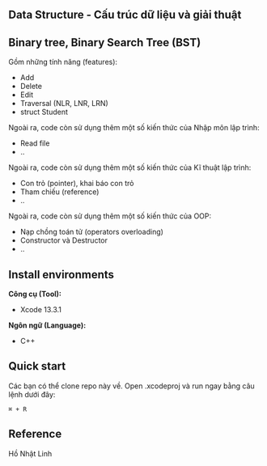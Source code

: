 ## Data Structure - Cấu trúc dữ liệu và giải thuật
## Binary tree, Binary Search Tree (BST)<br>
Gồm những tính năng (features):
* Add
* Delete
* Edit
* Traversal (NLR, LNR, LRN)
* struct Student

Ngoài ra, code còn sử dụng thêm một số kiến thức của Nhập môn lập trình:
* Read file
* ..

Ngoài ra, code còn sử dụng thêm một số kiến thức của Kĩ thuật lập trình:
* Con trỏ (pointer), khai báo con trỏ
* Tham chiếu (reference)
* ..

Ngoài ra, code còn sử dụng thêm một số kiến thức của OOP:
* Nạp chồng toán tử (operators overloading)
* Constructor và Destructor
* ..

## Install environments
**Công cụ (Tool):**<br>
* Xcode 13.3.1<br>

**Ngôn ngữ (Language):**<br>
* C++

## Quick start
Các bạn có thể clone repo này về. Open .xcodeproj và run ngay bằng câu lệnh dưới đây:
```
⌘ + R
```

## Reference<br>
Hồ Nhật Linh
